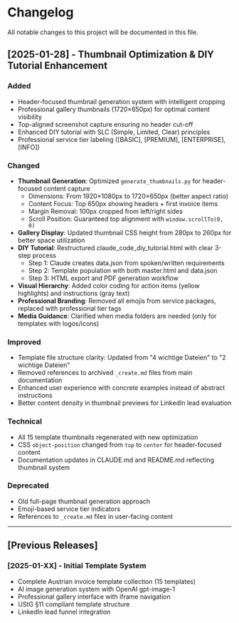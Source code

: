 # Changelog

All notable changes to this project will be documented in this file.

## [2025-01-28] - Thumbnail Optimization & DIY Tutorial Enhancement

### Added
- Header-focused thumbnail generation system with intelligent cropping
- Professional gallery thumbnails (1720×650px) for optimal content visibility
- Top-aligned screenshot capture ensuring no header cut-off
- Enhanced DIY tutorial with SLC (Simple, Limited, Clear) principles
- Professional service tier labeling ([BASIC], [PREMIUM], [ENTERPRISE], [INFO])

### Changed
- **Thumbnail Generation**: Optimized `generate_thumbnails.py` for header-focused content capture
  - Dimensions: From 1920×1080px to 1720×650px (better aspect ratio)
  - Content Focus: Top 650px showing headers + first invoice items
  - Margin Removal: 100px cropped from left/right sides
  - Scroll Position: Guaranteed top alignment with `window.scrollTo(0, 0)`
- **Gallery Display**: Updated thumbnail CSS height from 280px to 260px for better space utilization
- **DIY Tutorial**: Restructured claude_code_diy_tutorial.html with clear 3-step process
  - Step 1: Claude creates data.json from spoken/written requirements
  - Step 2: Template population with both master.html and data.json
  - Step 3: HTML export and PDF generation workflow
- **Visual Hierarchy**: Added color coding for action items (yellow highlights) and instructions (gray text)
- **Professional Branding**: Removed all emojis from service packages, replaced with professional tier tags
- **Media Guidance**: Clarified when media folders are needed (only for templates with logos/icons)

### Improved
- Template file structure clarity: Updated from "4 wichtige Dateien" to "2 wichtige Dateien" 
- Removed references to archived `_create.md` files from main documentation
- Enhanced user experience with concrete examples instead of abstract instructions
- Better content density in thumbnail previews for LinkedIn lead evaluation

### Technical
- All 15 template thumbnails regenerated with new optimization
- CSS `object-position` changed from `top` to `center` for header-focused content
- Documentation updates in CLAUDE.md and README.md reflecting thumbnail system

### Deprecated
- Old full-page thumbnail generation approach
- Emoji-based service tier indicators
- References to `_create.md` files in user-facing content

---

## [Previous Releases]

### [2025-01-XX] - Initial Template System
- Complete Austrian invoice template collection (15 templates)
- AI image generation system with OpenAI gpt-image-1
- Professional gallery interface with iframe navigation
- UStG §11 compliant template structure
- LinkedIn lead funnel integration